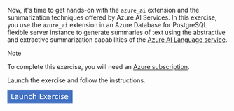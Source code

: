 Now, it's time to get hands-on with the `azure_ai` extension and the summarization techniques offered by Azure AI Services. In this exercise, you use the `azure_ai` extension in an Azure Database for PostgreSQL flexible server instance to generate summaries of text using the abstractive and extractive summarization capabilities of the [Azure AI Language service](/azure/ai-services/language-service/).

> [!Note]
>
> To complete this exercise, you will need an [Azure subscription](https://azure.microsoft.com/free).

Launch the exercise and follow the instructions.

[![Button to launch exercise.](../media/launch-exercise.png)](https://go.microsoft.com/fwlink/?linkid=2269705&clcid=0x409)
